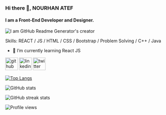 ### Hi there 👋, NOURHAN ATEF
#### I am a Front-End Developer and Designer.
![I am GitHub Readme Generator's creator](https://raw.githubusercontent.com/akshitagupta15june/akshitagupta15june/master/200w.webp)



Skills: REACT / JS / HTML / CSS / Bootstrap / Problem Solving / C++ / Java

- 🌱 I’m currently learning React JS 


[<img src='https://cdn.jsdelivr.net/npm/simple-icons@3.0.1/icons/github.svg' alt='github' height='40'>](https://github.com/Nourhaan-Atef)  [<img src='https://cdn.jsdelivr.net/npm/simple-icons@3.0.1/icons/linkedin.svg' alt='linkedin' height='40'>](https://www.linkedin.com/in/https://www.linkedin.com/in/nourhan-atef-54630b1b1/)  [<img src='https://cdn.jsdelivr.net/npm/simple-icons@3.0.1/icons/twitter.svg' alt='twitter' height='40'>](https://twitter.com/https://twitter.com/AtefNoury)  

[![Top Langs](https://github-readme-stats.vercel.app/api/top-langs/?username=Nourhaan-Atef)](https://github.com/anuraghazra/github-readme-stats)

![GitHub stats](https://github-readme-stats.vercel.app/api?username=Nourhaan-Atef&show_icons=true)  

![GitHub streak stats](https://github-readme-streak-stats.herokuapp.com/?user=Nourhaan-Atef)  

![Profile views](https://gpvc.arturio.dev/Nourhaan-Atef)  
